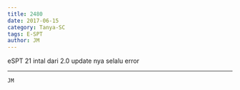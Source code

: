 ```yaml
---
title: 2480
date: 2017-06-15
category: Tanya-SC
tags: E-SPT
author: JM
---
```


eSPT 21 intal dari 2.0 update nya selalu error

---



`JM`
